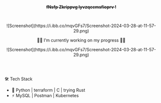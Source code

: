 



<p align="center"> <front face="Orbitron"> <del><b>
fNsfp Zkrippvg lyvzqcemsfioprv !
</b></del></p>  </front>


<br/>

<p align="center">
![Screenshot](https://i.ibb.co/mqvGFs7/Screenshot-2024-03-28-at-11-57-29.png)
</p>

<p align="center">
👨‍💻 I’m currently working on my progress 👨‍💻
</p>

<p align="center">
![Screenshot](https://i.ibb.co/mqvGFs7/Screenshot-2024-03-28-at-11-57-29.png)
</p>

<br/>
<br/>

🛠 Tech Stack

- 🚧   Python | terraform | C | trying Rust
- ⚡   MySQL | Postman | Kubernetes




